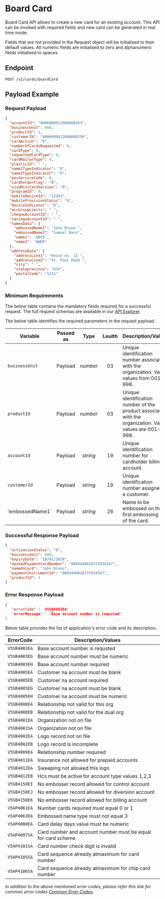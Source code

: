 # Board Card

Board Card API allows to create a new card for an existing account. This API can be invoked with required fields and new card can be generated in real time mode.

Fields that are not provided in the Request object will be initialised to their default values. All numeric fields are initialised to zero and alphanumeric fields initialised to spaces.

## Endpoint

`POST /v1/cards/boardCard`

## Payload Example

### Request Payload

```json
{
  "accountId": "0006000012000000263",
  "businessUnit": 600,
  "productId": 1,
  "customerId": "0006000012000000256",
  "cardAction": "0",
  "numberOfCardsRequested": 0,
  "cardType": 0,
  "requestedCardType": 0,
  "cardMailerType": 0,
  "plasticId": " ",
  "name1TypeIndicator": "0",
  "name2TypeIndicator": "0",
  "posServiceCode": 0,
  "cardholderFlag": "0",
  "visaMiniCardVersion": "0",
  "programId": 0,
  "mobileDeviceId": "12343",
  "mobileProvisionStatus": "0",
  "deviceIndicator": "0",
  "mccGroupLimits": " ",
  "chequeAccountId": " ",
  "savingsAccountId": " ",
  "namesData": {
    "embossedName1": "John Brono ",
    "embossedName2": "Samuel Baro",
    "name1": "ABCD",
    "name2": "QWER"
  },
  "addressData": {
    "addressLine1": "House no. 12 ",
    "addressLine2": "St. Paul Road ",
    "city": " ",
    "stateprovince": "Uth",
    "postalCode": "1231"
  }
}
``` 

### Minimum Requirements

The below table contains the mandatory fields required for a successful request. The full request schemas are available in our [API Explorer](../api/?type=post&path=/v1/cards/boardCard).

The below table identifies the required parameters in the request payload.

| Variable | Passed as | Type | Leuith | Description/Values |
| -------- | :-------: | :--: | :------------: | ------------------ |
| `businessUnit` | Payload | *number* | 03 | Unique identification number associated with the organization. Valid values from 001-998. |
| `productId` | Payload | *number* | 03 | Unique identification number of the product associated with the organization. Valid values are 001-998. | 
| `accountId` | Payload | *string* | 19 | Unique identification number for cardholder billing account.|
| `customerId` | Payload | *string* | 19 | Unique identification number assigned to a customer. |
| 'embossedName1` | Payload | *string* | 26 | Name to be embossed on the first embossing line of the card. |

### Successful Response Payload

```json
{
  "activationStatus": "0",
  "businessUnit": 600,
  "expiryDate": "18/01/2024",
  "maskedPaymentCardNumber": "0004440010737034347",
  "nameOnCard": "John Brono",
  "paymentInstrumentId": "0004440010737034347",
  "productId": 1
}
```

### Error Response Payload

```json
{
   "errorCode" :  V5SB4003EA" ,
   "errorMessage" : "Base account number is requsted"   
}
```

Below table provides the list of application's error code and its description.

| ErrorCode |  Description/Values |
| --------  | ------------------ |
| `V5SB4003EA` | Base account number is requsted |
| `V5SB4003EG` | Base account number must be numeric | 
| `V5SB4003EH` | Base account number required |
| `V5SB4005EA` | Customer na account must be blank | 
| `V5SB4005EB` | Customer na account required |
| `V5SB4005EG` | Customer na account must be blank | 
| `V5SB4005EH` | Customer na account must be numeric | 
| `V5SB4008EA` | Relationship not valid for this org |
| `V5SB4008EB` | Relationship not valid for the dual org | 
| `V5SB4001EA` | Organization not on file |
| `V5SB4001SA` | Organization not on file |
| `V5SB4002EA` | Logo record not on file |
| `V5SB4002EB` | Logo record is incomplete | 
| `V5SB4009EA` | Relationship number required | 
| `V5SB4011EA` | Insurance not allowed for prepaid accounts | 
| `V5SB4012EA` | Sweeping not allowed this logo |
| `V5SB4012EB` | Hcs must be active for account type values 1,2,3 | 
| `V5SB4150EI` | No embosser record allowed for control account |
| `V5SB4150EJ` | No embosser record allowed for diversion account | 
| `V5SB4150EK` | No embosser record allowed for billing account |
| `V5AP4061EA` | Number cards required must equal 0 or 1 |
| `V5AP4063EA` | Embossed name type must not equal 3 |
| `V5AP4088EA` | Card delay days value must be numeric | 
| `V5AP4097SA` | Card number and account number must be equal for card scheme | 
| `V5AP4101SA` | Card number check digit is invalid |
| `V5AP4105SA` | Card sequence already atmaximum for card number | 
| `V5AP4106SA` | Card sequence already atmaximum for chip card number |

*In addition to the above mentioned error codes, please refer this link for common error codes [Common Error Codes](..docs/?path=docs/common-error-codes.md).*